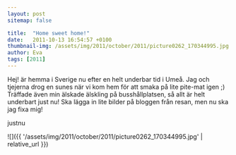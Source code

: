 ```yaml
---
layout: post
sitemap: false

title:  "Home sweet home!"
date:   2011-10-13 16:54:57 +0100
thumbnail-img: /assets/img/2011/october/2011/picture0262_170344995.jpg
author: Eva
tags: [2011]
---
```


Hej! är hemma i Sverige nu efter en helt underbar tid i Umeå. Jag och tjejerna drog en sunes när vi kom hem för att smaka på lite pite-mat igen ;)  Träffade även min älskade älskling på busshållplatsen, så allt är helt underbart just nu! Ska lägga in lite bilder på bloggen från resan, men nu ska jag fixa mig!












justnu

![]({{ '/assets/img/2011/october/2011/picture0262_170344995.jpg'  | relative_url }})

